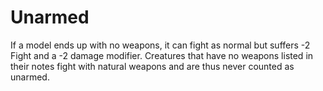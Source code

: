 # Unarmed
If a model ends up with no weapons, it can fight as normal but suffers -2 Fight and a -2 damage modifier. Creatures that have no weapons listed in their notes fight with natural weapons and are thus never counted as unarmed.